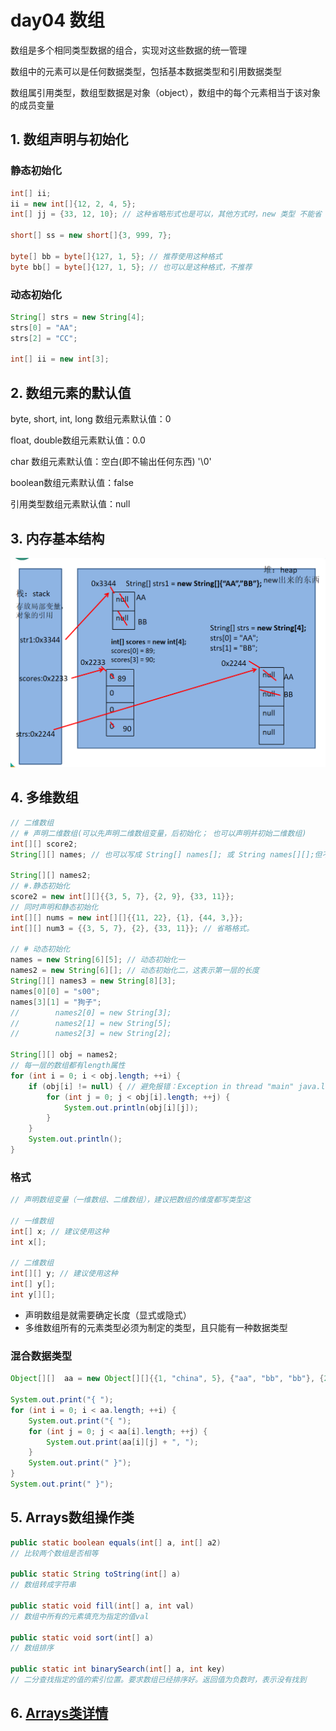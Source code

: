 day04 数组
==

数组是多个相同类型数据的组合，实现对这些数据的统一管理

数组中的元素可以是任何数据类型，包括基本数据类型和引用数据类型

数组属引用类型，数组型数据是对象（object），数组中的每个元素相当于该对象的成员变量



## 1. 数组声明与初始化
### 静态初始化

```java
int[] ii;
ii = new int[]{12, 2, 4, 5};
int[] jj = {33, 12, 10}; // 这种省略形式也是可以，其他方式时，new 类型 不能省

short[] ss = new short[]{3, 999, 7};

byte[] bb = byte[]{127, 1, 5}; // 推荐使用这种格式
byte bb[] = byte[]{127, 1, 5}; // 也可以是这种格式，不推荐
```

### 动态初始化

```java
String[] strs = new String[4];
strs[0] = "AA";
strs[2] = "CC";

int[] ii = new int[3];
```



## 2. 数组元素的默认值

byte, short, int, long 数组元素默认值：0

float, double数组元素默认值：0.0

char 数组元素默认值：空白(即不输出任何东西) '\0'

boolean数组元素默认值：false

引用类型数组元素默认值：null



## 3. 内存基本结构
![数组内存结构](./images/数组在内存中的结构.png)



## 4. 多维数组

```java
// 二维数组
// # 声明二维数组(可以先声明二维数组变量，后初始化； 也可以声明并初始二维数组)
int[][] score2;
String[][] names; // 也可以写成 String[] names[]; 或 String names[][];但不建议这两种方式

String[][] names2;
// #.静态初始化
score2 = new int[][]{{3, 5, 7}, {2, 9}, {33, 11}};
// 同时声明和静态初始化
int[][] nums = new int[][]{{11, 22}, {1}, {44, 3,}};
int[][] num3 = {{3, 5, 7}, {2}, {33, 11}}; // 省略格式。

// # 动态初始化
names = new String[6][5]; // 动态初始化一
names2 = new String[6][]; // 动态初始化二，这表示第一层的长度
String[][] names3 = new String[8][3];
names[0][0] = "s00";
names[3][1] = "狗子";
//        names2[0] = new String[3];
//        names2[1] = new String[5];
//        names2[3] = new String[2];

String[][] obj = names2;
// 每一层的数组都有length属性
for (int i = 0; i < obj.length; ++i) {
    if (obj[i] != null) { // 避免报错：Exception in thread "main" java.lang.NullPointerException
        for (int j = 0; j < obj[i].length; ++j) {
            System.out.println(obj[i][j]);
        }
    }
    System.out.println();
}
```

### 格式
```java
// 声明数组变量（一维数组、二维数组），建议把数组的维度都写类型这

// 一维数组
int[] x; // 建议使用这种
int x[];

// 二维数组
int[][] y; // 建议使用这种
int[] y[];
int y[][];
```

* 声明数组是就需要确定长度（显式或隐式）
* 多维数组所有的元素类型必须为制定的类型，且只能有一种数据类型



### 混合数据类型

```java
Object[][]  aa = new Object[][]{{1, "china", 5}, {"aa", "bb", "bb"}, {2.3, 3,14}};

System.out.print("{ ");
for (int i = 0; i < aa.length; ++i) {
    System.out.print("{ ");
    for (int j = 0; j < aa[i].length; ++j) {
        System.out.print(aa[i][j] + ", ");
    }
    System.out.print(" }");
}
System.out.print(" }");

```



## 5. Arrays数组操作类

```JAVA
public static boolean equals(int[] a, int[] a2)
// 比较两个数组是否相等    

public static String toString(int[] a)
// 数组转成字符串
    
public static void fill(int[] a, int val)
// 数组中所有的元素填充为指定的值val
    
public static void sort(int[] a)
// 数组排序
    
public static int binarySearch(int[] a, int key)
// 二分查找指定的值的索引位置。要求数组已经排序好。返回值为负数时，表示没有找到    
```



## 6. [Arrays类详情](./Arrays类.md)

